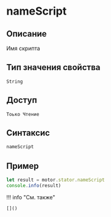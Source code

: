 # nameScript

## Описание
Имя скрипта

## Тип значения свойства
`String`

## Доступ
`Тоько Чтение`

## Синтаксис
```javascript
nameScript
```

## Пример
```javascript linenums="1"
let result = motor.stator.nameScript
console.info(result)
```

!!! info "См. также"

    []()


